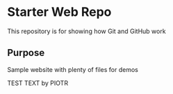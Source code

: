 # Starter Web Repo

This repository is for showing how Git and GitHub work

## Purpose

Sample website with plenty of files for demos

TEST TEXT by PIOTR